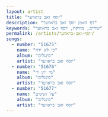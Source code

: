 ```yaml
---
layout: artist
title: "יוסף זאב בראווער"
description: "דף האמן יוסף זאב בראווער"
keywords: "שירים, מוזיקה, יוסף זאב בראווער"
permalink: /artists/יוסף-זאב-בראווער/
songs:
  - number: "51675"
    name: "כי לא ידח"
    album: "סינגלים"
    artist: "יוסף זאב בראווער"
  - number: "51676"
    name: "מי יתן לי"
    album: "סינגלים"
    artist: "יוסף זאב בראווער"
  - number: "51677"
    name: "על הניסים"
    album: "סינגלים"
    artist: "יוסף זאב בראווער"
---
```

